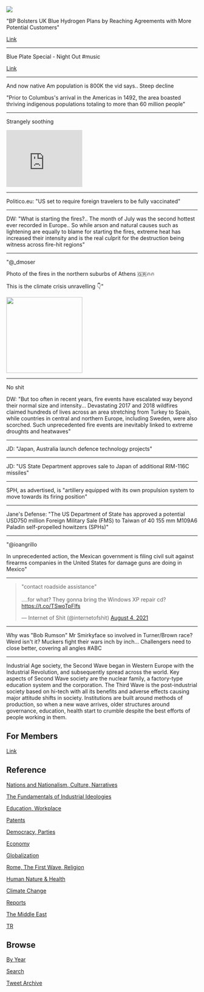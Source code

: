 
<img src="https://drive.google.com/uc?export=view&id=1B2wf9R7AMH1d7Vw6e2mucLbIQ5NSjir7"/>

"BP Bolsters UK Blue Hydrogen Plans by Reaching Agreements with More
Potential Customers"

[Link](https://bit.ly/3lAm8Te)

---

Blue Plate Special - Night Out \#music

[Link](https://youtu.be/oHJrBPtSDFA)

---

And now native Am population is 800K the vid says.. Steep decline


"Prior to Columbus's arrival in the Americas in 1492, the area boasted
thriving indigenous populations totaling to more than 60 million
people"

---

Strangely soothing

<iframe width="200" src="https://www.youtube.com/embed/u4DCFvaK7LA?start=199&end=236" title="YouTube video player" frameborder="0" allow="accelerometer; autoplay; clipboard-write; encrypted-media; gyroscope; picture-in-picture" allowfullscreen></iframe>

---

Politico.eu: "US set to require foreign travelers to be fully vaccinated"

---

DW: "What is starting the fires?.. The month of July was the second
hottest ever recorded in Europe.. So while arson and natural causes
such as lightening are equally to blame for starting the fires,
extreme heat has increased their intensity and is the real culprit for
the destruction being witness across fire-hit regions"

---

"@_dmoser

Photo of the fires in the northern suburbs of Athens 🇬🇷🔥🔥

This is the climate crisis unravelling 👇"

<img width="200" src="https://pbs.twimg.com/media/E75K0sPXMAEpGe9?format=jpg&name=small"/>

---

No shit

DW: "But too often in recent years, fire events have escalated way
beyond their normal size and intensity... Devastating 2017 and 2018
wildfires claimed hundreds of lives across an area stretching from
Turkey to Spain, while countries in central and northern Europe,
including Sweden, were also scorched. Such unprecedented fire events
are inevitably linked to extreme droughts and heatwaves"

---

JD: "Japan, Australia launch defence technology projects"

---

JD: "US State Department approves sale to Japan of additional RIM-116C missiles"

---

SPH, as advertised, is "artillery equipped with its own propulsion
system to move towards its firing position"

---

Jane's Defense: "The US Department of State has approved a potential
USD750 million Foreign Military Sale (FMS) to Taiwan of 40 155 mm
M109A6 Paladin self-propelled howitzers (SPHs)"

---

"@ioangrillo

In unprecedented action, the Mexican government is filing civil suit
against firearms companies in the United States for damage guns are
doing in Mexico"

---

<blockquote width="200" class="twitter-tweet"><p lang="en" dir="ltr">&quot;contact roadside assistance&quot;<br><br>....for what? They gonna bring the Windows XP repair cd? <a href="https://t.co/TSwoTpFIfs">https://t.co/TSwoTpFIfs</a></p>&mdash; Internet of Shit (@internetofshit) <a href="https://twitter.com/internetofshit/status/1422898118815801349?ref_src=twsrc%5Etfw">August 4, 2021</a></blockquote> <script async src="https://platform.twitter.com/widgets.js" charset="utf-8"></script>

---

Why was "Bob Rumson" Mr Smirkyface so involved in Turner/Brown race?
Weird isn't it?  Muckers fight their wars inch by inch... Challengers
need to close better, covering all angles \#ABC

---

Industrial Age society, the Second Wave began in Western Europe with
the Industrial Revolution, and subsequently spread across the
world. Key aspects of Second Wave society are the nuclear family, a
factory-type education system and the corporation. The Third Wave is
the post-industrial society based on hi-tech with all its benefits and
adverse effects causing major attitude shifts in society. Institutions
are built around methods of production, so when a new wave arrives,
older structures around governance, education, health start to crumble
despite the best efforts of people working in them.

## For Members

[Link](https://thirdwave-members.herokuapp.com)

## Reference

[Nations and Nationalism, Culture, Narratives](/2013/02/nations-and-nationalism.md)

[The Fundamentals of Industrial Ideologies](/2011/04/fundamentals-of-industrial-ideologies.md)

[Education, Workplace](2017/09/education-workplace.md)

[Patents](/2018/09/patents.md)

[Democracy, Parties](/2016/11/democracy.md)

[Economy](/2018/05/economy.md)

[Globalization](/2018/09/globalization.md)

[Rome, The First Wave, Religion](/2017/12/rome.md)

[Human Nature & Health](/2020/07/human-nature.md)

[Climate Change](/2018/12/climate.md)

[Reports](/2019/05/reports.md)

[The Middle East](/2019/07/middleeast.md)

[TR](../tr)

## Browse

[By Year](years.md)

[Search](search.html)

[Tweet Archive](/tweets/README.md)


